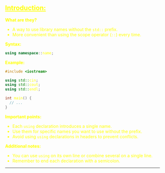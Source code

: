 ## <font color="yellow"><u>Introduction:</u></f>

**What are they?**

- A way to use library names without the `std::` prefix.
- More convenient than using the scope operator (`::`) every time.

**Syntax:**

```cpp
using namespace::name;
```

**Example:**

```cpp
#include <iostream>

using std::cin;
using std::cout;
using std::endl;

int main() {
  // ...
}
```

**Important points:**

- Each `using` declaration introduces a single name.
- Use them for specific names you want to use without the prefix.
- Avoid using `using` declarations in headers to prevent conflicts.

**Additional notes:**

- You can use `using` on its own line or combine several on a single line.
- Remember to end each declaration with a semicolon.

---
